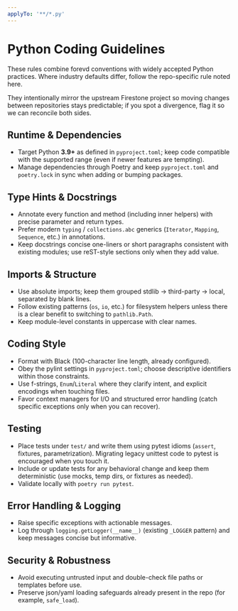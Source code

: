 ```yaml
---
applyTo: '**/*.py'
---
```


# Python Coding Guidelines

These rules combine forevd conventions with widely accepted Python practices. Where industry defaults differ, follow the repo-specific rule noted here.

They intentionally mirror the upstream Firestone project so moving changes between repositories stays predictable; if you spot a divergence, flag it so we can reconcile both sides.

## Runtime & Dependencies
- Target Python **3.9+** as defined in `pyproject.toml`; keep code compatible with the supported range (even if newer features are tempting).
- Manage dependencies through Poetry and keep `pyproject.toml` and `poetry.lock` in sync when adding or bumping packages.

## Type Hints & Docstrings
- Annotate every function and method (including inner helpers) with precise parameter and return types.
- Prefer modern `typing` / `collections.abc` generics (`Iterator`, `Mapping`, `Sequence`, etc.) in annotations.
- Keep docstrings concise one-liners or short paragraphs consistent with existing modules; use reST-style sections only when they add value.

## Imports & Structure
- Use absolute imports; keep them grouped stdlib → third-party → local, separated by blank lines.
- Follow existing patterns (`os`, `io`, etc.) for filesystem helpers unless there is a clear benefit to switching to `pathlib.Path`.
- Keep module-level constants in uppercase with clear names.

## Coding Style
- Format with Black (100-character line length, already configured).
- Obey the pylint settings in `pyproject.toml`; choose descriptive identifiers within those constraints.
- Use f-strings, `Enum`/`Literal` where they clarify intent, and explicit encodings when touching files.
- Favor context managers for I/O and structured error handling (catch specific exceptions only when you can recover).

## Testing
- Place tests under `test/` and write them using pytest idioms (`assert`, fixtures, parametrization). Migrating legacy unittest code to pytest is encouraged when you touch it.
- Include or update tests for any behavioral change and keep them deterministic (use mocks, temp dirs, or fixtures as needed).
- Validate locally with `poetry run pytest`.

## Error Handling & Logging
- Raise specific exceptions with actionable messages.
- Log through `logging.getLogger(__name__)` (existing `_LOGGER` pattern) and keep messages concise but informative.

## Security & Robustness
- Avoid executing untrusted input and double-check file paths or templates before use.
- Preserve json/yaml loading safeguards already present in the repo (for example, `safe_load`).
